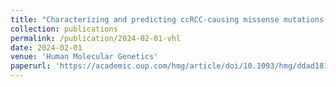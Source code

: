 ```yaml
---
title: "Characterizing and predicting ccRCC-causing missense mutations in Von Hippel-Lindau disease"
collection: publications
permalink: /publication/2024-02-01-vhl
date: 2024-02-01
venue: 'Human Molecular Genetics'
paperurl: 'https://academic.oup.com/hmg/article/doi/10.1093/hmg/ddad181/7330547'
---
```




